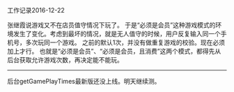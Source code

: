 工作记录2016-12-22

张继霞说游戏又不在店员值守情况下玩了。
于是“必须是会员”这种游戏模式的环境发生了变化。考虑到最坏的情况，就是无人值守的时候，用户反复输入同一个手机号，多次玩同一个游戏。
之前的默认1次，并没有做重复游戏的校验。现在必须加上才行。
也就是“必须是会员”、“必须是会员，且消费”这两个模式，都得先从后台获取允许游戏次数，再决定能不能玩。

----
后台getGamePlayTimes最新版还没上线。明天继续测。
